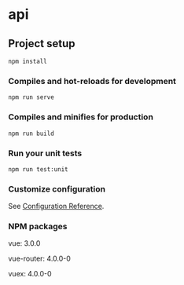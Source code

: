 # api

## Project setup
```
npm install
```

### Compiles and hot-reloads for development
```
npm run serve
```

### Compiles and minifies for production
```
npm run build
```

### Run your unit tests
```
npm run test:unit
```

### Customize configuration
See [Configuration Reference](https://cli.vuejs.org/config/).


### NPM packages

 vue: 3.0.0
 
 vue-router: 4.0.0-0
 
 vuex: 4.0.0-0
